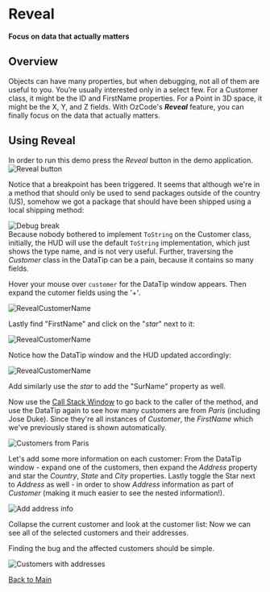 # Reveal
**Focus on data that actually matters**   

## Overview
Objects can have many properties, but when debugging, not all of them are useful to you. You’re usually interested only in a select few. For a Customer class, it might be the ID and FirstName properties. For a Point in 3D space, it might be the X, Y, and Z fields. With OzCode's ***Reveal*** feature, you can finally focus on the data that actually matters. 

## Using Reveal
In order to run this demo press the _Reveal_ button in the demo application.  
![Reveal button](Resources/RevealButton.PNG)  

Notice that a breakpoint has been triggered. 
It seems that although we're in a method that should only be used to send packages outside of the country (US), somehow we got a package that should have been shipped using a local shipping method:  

![Debug break](Resources/DebuggerBreak.PNG)  
Because nobody bothered to implement `ToString` on the Customer class, initially, the HUD will use the default `ToString` implementation, which just shows the type name, and is not very useful. Further, traversing the _Customer_ class in the DataTip can be a pain, because it contains so many fields.

Hover your mouse over `customer` for the DataTip window appears. Then expand the cutomer fields using the '+'. 

![RevealCustomerName](Resources/WatchWindow1.png) 

Lastly find "FirstName" and click on the "*star*" next to it:   

![RevealCustomerName](Resources/WatchWindow2.png) 

Notice how the DataTip window and the HUD updated accordingly:

![RevealCustomerName](Resources/RevealFullName.png)
  
Add similarly use the *star* to add the "SurName" property as well.  

Now use the [Call Stack Window](https://msdn.microsoft.com/en-us/library/a3694ts5.aspx) to go back to the caller of the method, and use the DataTip again to see how many customers are from *Paris* (including Jose Duke).
Since they're all instances of _Customer_, the _FirstName_ which we've previously stared is shown automatically. 

![Customers from Paris](Resources/customersFromParis.png) 

Let's add some more information on each customer: From the DataTip window - expand one of the customers, then expand the _Address_ property and star the _Country_, _State_ and _City_ properties.
Lastly toggle the Star next to _Address_ as well - in order to show _Address_ information as part of _Customer_ (making it much easier to see the nested information!).

![Add address info](Resources/cutomersWithAddresses.png)

Collapse the current customer and look at the customer list: Now we can see all of the selected customers and their addresses. 

Finding the bug and the affected customers should be simple.

![Customers with addresses](Resources/RevealCustomersAndAddresses.png)

[Back to Main](../../README.md)
